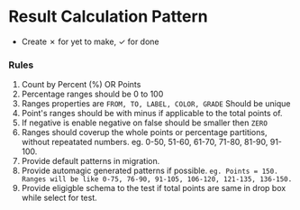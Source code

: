 # Result Calculation Pattern

- Create ✗ for yet to make, ✓ for done

### Rules

1. Count by Percent (%) OR Points
2. Percentage ranges should be 0 to 100
3. Ranges properties are `FROM, TO, LABEL, COLOR, GRADE` Should be unique
4. Point's ranges should be with minus if applicable to the total points of.
5. If negative is enable negative on false should be smaller then `ZERO`
6. Ranges should coverup the whole points or percentage partitions, without repeatated numbers. eg. 0-50, 51-60, 61-70, 71-80, 81-90, 91-100.
7. Provide default patterns in migration.
8. Provide automagic generated patterns if possible. `eg. Points = 150. Ranges will be like 0-75, 76-90, 91-105, 106-120, 121-135, 136-150.`
9. Provide eligigble schema to the test if total points are same in drop box while select for test.